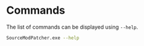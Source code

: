 # Commands

The list of commands can be displayed using `--help`.

```bash
SourceModPatcher.exe --help
```
